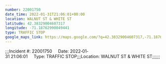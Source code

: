 ```yaml
---
number: 22001750
date_time: 2022-01-31T21:06:01+00:00
location: WALNUT ST & WHITE ST
latitude: 42.38329004607317
longitude: -71.18762990049441
type: TRAFFIC STOP
google_maps_link: https://maps.google.com/?q=42.38329004607317,-71.18762990049441
---
```


;;;Incident #: 22001750     Date: 2022‐01‐31 21:06:01     Type: TRAFFIC STOP;;;Location: WALNUT ST & WHITE ST;;;;;;
